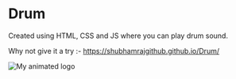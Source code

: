 # Drum
Created using HTML, CSS and JS where you can play drum sound.

Why not give it a try :- https://shubhamrajgithub.github.io/Drum/


![My animated logo](Screenshot(122).png)

